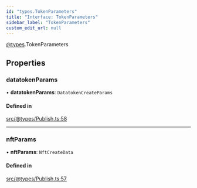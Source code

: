 ```yaml
---
id: "types.TokenParameters"
title: "Interface: TokenParameters"
sidebar_label: "TokenParameters"
custom_edit_url: null
---
```


[@types](../modules/types.md).TokenParameters

## Properties

### datatokenParams

• **datatokenParams**: `DatatokenCreateParams`

#### Defined in

[src/@types/Publish.ts:58](https://github.com/deltaDAO/nautilus/blob/e517813/src/@types/Publish.ts#L58)

___

### nftParams

• **nftParams**: `NftCreateData`

#### Defined in

[src/@types/Publish.ts:57](https://github.com/deltaDAO/nautilus/blob/e517813/src/@types/Publish.ts#L57)
